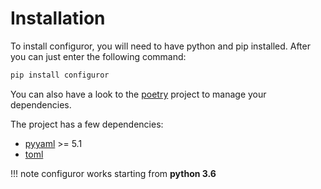 # Installation

To install configuror, you will need to have python and pip installed. After you can just enter the following command:

```bash
pip install configuror
```

You can also have a look to the [poetry](https://python-poetry.org/) project to manage your dependencies.

The project has a few dependencies:

- [pyyaml](https://pypi.org/project/PyYAML/) >= 5.1
- [toml](https://pypi.org/project/toml/)

!!! note
    configuror works starting from **python 3.6**
